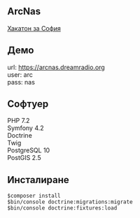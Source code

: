 ## ArcNas

[Хакатон за София](https://vizia.sofia.bg/hackathon)


## Демо
url: https://arcnas.dreamradio.org  
user: arc  
pass: nas 

## Софтуер

PHP 7.2  
Symfony 4.2    
Doctrine  
Twig   
PostgreSQL 10  
PostGIS 2.5

## Инсталиране
```
$composer install  
$bin/console doctrine:migrations:migrate  
$bin/console doctrine:fixtures:load
```
